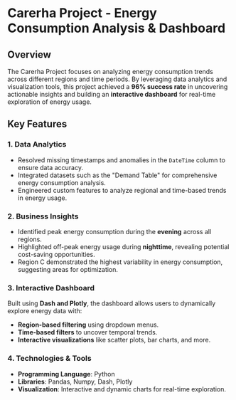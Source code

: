 # **Carerha Project - Energy Consumption Analysis & Dashboard**

## **Overview**

The Carerha Project focuses on analyzing energy consumption trends across different regions and time periods. By leveraging data analytics and visualization tools, this project achieved a **96% success rate** in uncovering actionable insights and building an **interactive dashboard** for real-time exploration of energy usage.

## **Key Features**

### **1. Data Analytics**

-   Resolved missing timestamps and anomalies in the `DateTime` column to ensure data accuracy.
-   Integrated datasets such as the "Demand Table" for comprehensive energy consumption analysis.
-   Engineered custom features to analyze regional and time-based trends in energy usage.

### **2. Business Insights**

-   Identified peak energy consumption during the **evening** across all regions.
-   Highlighted off-peak energy usage during **nighttime**, revealing potential cost-saving opportunities.
-   Region C demonstrated the highest variability in energy consumption, suggesting areas for optimization.

### **3. Interactive Dashboard**

Built using **Dash and Plotly**, the dashboard allows users to dynamically explore energy data with:

-   **Region-based filtering** using dropdown menus.
-   **Time-based filters** to uncover temporal trends.
-   **Interactive visualizations** like scatter plots, bar charts, and more.

### **4. Technologies & Tools**

-   **Programming Language**: Python
-   **Libraries**: Pandas, Numpy, Dash, Plotly
-   **Visualization**: Interactive and dynamic charts for real-time exploration.

